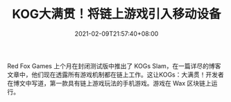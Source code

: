 ﻿---
title: "KOG大满贯！将链上游戏引入移动设备"
date: 2021-02-09T21:57:40+08:00
lastmod: 2021-02-09T16:45:40+08:00
draft: false
authors: ["Bernadette"]
description: "Red Fox Games 上个月在封闭测试版中推出了 KOGs Slam，在一篇详尽的博客文章中，他们现在透露所有游戏机制都在链上工作。这让KOGs：大满贯！开发者在博文中写道，第一款具有链上游戏玩法的手机游戏。游戏在 Wax 区块链上运行。"
featuredImage: "kogs-slam-brings-on-chain-gameplay-to-mobile.png"
tags: ["Racing Games","赛车游戏","Play to Earn"]
categories: ["news"]
news: ["赛车游戏"]
weight: 
lightgallery: true
pinned: false
recommend: false
recommend1: false
---

Red Fox Games 上个月在封闭测试版中推出了 KOGs Slam，在一篇详尽的博客文章中，他们现在透露所有游戏机制都在链上工作。这让KOGs：大满贯！开发者在博文中写道，第一款具有链上游戏玩法的手机游戏。游戏在 Wax 区块链上运行。

<!--more-->

